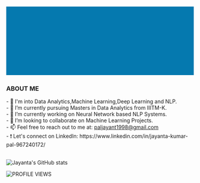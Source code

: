 ![jayant](jayant.gif) <br> 
<h3>ABOUT ME</h3>
- 🔭 I'm into Data Analytics,Machine Learning,Deep Learning and NLP. <br>
- 👀 I’m currently pursuing Masters in Data Analytics from IIITM-K. <br>
- 🌱 I’m currently working on Neural Network based NLP Systems. <br>
- 💞️ I’m looking to collaborate on Machine Learning Projects. <br>
- 📫 Feel free to reach out to me at: <a href="mailto:paljayant1998@gmail.com">paljayant1998@gmail.com</a> <br>
-  ❗ Let's connect on LinkedIn: https://www.linkedin.com/in/jayanta-kumar-pal-967240172/ <br> <br>
 
 
![Jayanta's GitHub stats](https://github-readme-stats.vercel.app/api?username=jayantapy&show_icons=true&theme=radical)

![PROFILE VIEWS](https://komarev.com/ghpvc/?username=jayantapy&color=blue)
<!---
Jayant017/Jayant017 is a ✨ special ✨ repository because its `README.md` (this file) appears on your GitHub profile.
You can click the Preview link to take a look at your changes.
--->
